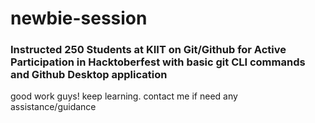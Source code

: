 # newbie-session
### Instructed 250 Students at KIIT on Git/Github for Active Participation in Hacktoberfest with basic git CLI commands and Github Desktop application

good work guys! keep learning. 
contact me if need any assistance/guidance
